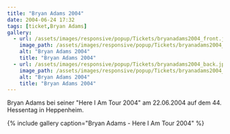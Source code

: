 ```yaml
---
title: "Bryan Adams 2004"
date: 2004-06-24 17:32
tags: [ticket,Bryan Adams]
gallery:
  - url: /assets/images/responsive/popup/Tickets/bryanadams2004_front.jpg
    image_path: /assets/images/responsive/popup/Tickets/bryanadams2004_front.jpg
    alt: "Bryan Adams 2004"
    title: "Bryan Adams 2004"
  - url: /assets/images/responsive/popup/Tickets/bryanadams2004_back.jpg
    image_path: /assets/images/responsive/popup/Tickets/bryanadams2004_back.jpg
    alt: "Bryan Adams 2004"
    title: "Bryan Adams 2004"
---
```


Bryan Adams bei seiner "Here I Am Tour 2004" am 22.06.2004 auf dem 44. Hessentag in Heppenheim.

{% include gallery caption="Bryan Adams - Here I Am Tour 2004" %}


<!-- 
{% include wetty/picture_left.html img="Tickets/bryanadams2004_front.jpg" alt="Bryan Adams 2004" %}
{% include wetty/picture_right.html img="Tickets/bryanadams2004_back.jpg" alt="Bryan Adams 2004" %}
-->